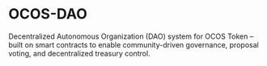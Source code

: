 # OCOS-DAO
Decentralized Autonomous Organization (DAO) system for OCOS Token – built on smart contracts to enable community-driven governance, proposal voting, and decentralized treasury control.
